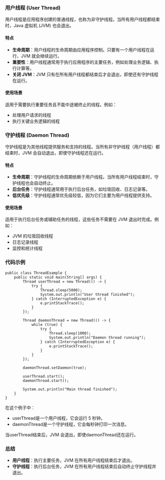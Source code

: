 ### 用户线程 (User Thread)
用户线程是应用程序创建的普通线程，也称为非守护线程。当所有用户线程都结束时，Java 虚拟机 (JVM) 也会退出。
#### 特点

- **生命周期**：用户线程的生命周期由应用程序控制。只要有一个用户线程在运行，JVM 就会继续运行。
- **重要性**：用户线程通常用于执行应用程序的主要任务，例如处理业务逻辑、执行计算等。
- **关闭 JVM**：JVM 只有在所有用户线程都结束后才会退出，即使还有守护线程在运行。
#### 使用场景
适用于需要执行重要任务且不能中途被终止的线程。例如：

- 处理用户请求的线程
- 执行关键业务逻辑的线程
### 守护线程 (Daemon Thread)
守护线程是为其他线程提供服务和支持的线程。当所有非守护线程（用户线程）都结束时，JVM 会自动退出，即使守护线程还在运行。
#### 特点

- **生命周期**：守护线程的生命周期依赖于用户线程。当所有用户线程结束时，守护线程也会自动终止。
- **后台任务**：守护线程通常用于执行后台任务，如垃圾回收、日志记录等。
- **低优先级**：守护线程通常优先级较低，因为它们主要为用户线程提供支持。
#### 使用场景
适用于执行后台任务或辅助任务的线程，这些任务不需要在 JVM 退出时完成。例如：

- JVM 的垃圾回收线程
- 日志记录线程
- 监控和统计线程
### 代码示例
```
public class ThreadExample {
    public static void main(String[] args) {
        Thread userThread = new Thread(() -> {
            try {
                Thread.sleep(5000);
                System.out.println("User thread finished");
            } catch (InterruptedException e) {
                e.printStackTrace();
            }
        });

        Thread daemonThread = new Thread(() -> {
            while (true) {
                try {
                    Thread.sleep(1000);
                    System.out.println("Daemon thread running");
                } catch (InterruptedException e) {
                    e.printStackTrace();
                }
            }
        });

        daemonThread.setDaemon(true);

        userThread.start();
        daemonThread.start();

        System.out.println("Main thread finished");
    }
}
```
在这个例子中：

- userThread是一个用户线程，它会运行 5 秒钟。
- daemonThread是一个守护线程，它会每秒钟打印一次消息。

当userThread结束后，JVM 会退出，即使daemonThread还在运行。
### 总结

- **用户线程**：执行主要任务，JVM 在所有用户线程结束后才退出。
- **守护线程**：执行后台任务，JVM 在所有用户线程结束后自动终止守护线程并退出。
